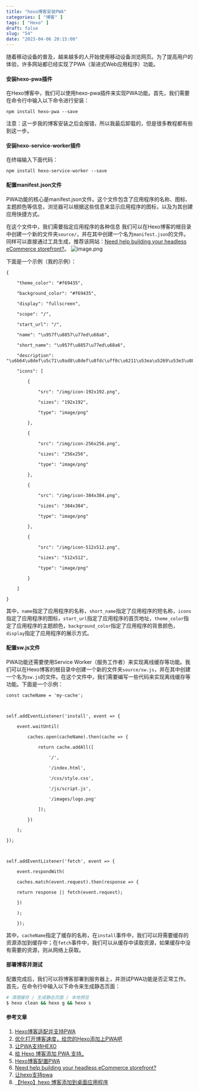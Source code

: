 ```yaml
---
title: "hexo博客安装PWA"
categories: [ "博客" ]
tags: [ "Hexo" ]
draft: false
slug: "54"
date: "2023-04-06 20:15:00"
---
```


随着移动设备的普及，越来越多的人开始使用移动设备浏览网页。为了提高用户的体验，许多网站都已经实现了PWA（渐进式Web应用程序）功能。
#### 安装hexo-pwa插件
在Hexo博客中，我们可以使用hexo-pwa插件来实现PWA功能。首先，我们需要在命令行中输入以下命令进行安装：

```
npm install hexo-pwa --save
```
注意：这一步我的博客安装之后会报错，所以我最后卸载的，但是很多教程都有些到这一步。

#### 安装hexo-service-worker插件
在终端输入下面代码：
```
npm install hexo-service-worker --save
```

#### 配置manifest.json文件

PWA功能的核心是manifest.json文件。这个文件包含了应用程序的名称、图标、主题颜色等信息，浏览器可以根据这些信息来显示应用程序的图标，以及为其创建应用快捷方式。

在这个文件中，我们需要指定应用程序的各种信息
我们可以在Hexo博客的根目录中创建一个新的文件夹`source/`，并在其中创建一个名为`manifest.json`的文件。
同样可以直接通过工具生成，推荐该网站：[Need help building your headless eCommerce storefront?](https://www.simicart.com/manifest-generator.html/)。
![image.png](https://blog.wangyunzi.com/2023/04/06/1680784854.png)

下面是一个示例（我的示例）：

```
{

    "theme_color": "#f69435",

    "background_color": "#f69435",

    "display": "fullscreen",

    "scope": "/",

    "start_url": "/",

    "name": "\u957f\u8857\u77ed\u68a6",

    "short_name": "\u957f\u8857\u77ed\u68a6",

    "description": "\u6b64\u8def\u5c71\u9ad8\u8def\u8fdc\uff0c\u6211\u53ea\u5269\u53e3\u888b\u73ab\u7470\u4e00\u7bc7",

    "icons": [

        {

            "src": "/img/icon-192x192.png",

            "sizes": "192x192",

            "type": "image/png"

        },

        {

            "src": "/img/icon-256x256.png",

            "sizes": "256x256",

            "type": "image/png"

        },

        {

            "src": "/img/icon-384x384.png",

            "sizes": "384x384",

            "type": "image/png"

        },

        {

            "src": "/img/icon-512x512.png",

            "sizes": "512x512",

            "type": "image/png"

        }

    ]

}
```
其中，`name`指定了应用程序的名称，`short_name`指定了应用程序的短名称，`icons`指定了应用程序的图标，`start_url`指定了应用程序的首页地址，`theme_color`指定了应用程序的主题颜色，`background_color`指定了应用程序的背景颜色，`display`指定了应用程序的展示方式。

#### 配置sw.js文件

PWA功能还需要使用Service Worker（服务工作者）来实现离线缓存等功能。我们可以在Hexo博客的根目录中创建一个新的文件夹`source/sw.js`，并在其中创建一个名为`sw.js`的文件。在这个文件中，我们需要编写一些代码来实现离线缓存等功能。下面是一个示例：

```
const cacheName = 'my-cache';

  

self.addEventListener('install', event => {

    event.waitUntil(

        caches.open(cacheName).then(cache => {

            return cache.addAll([

                '/',

                '/index.html',

                '/css/style.css',

                '/js/script.js',

                '/images/logo.png'

            ]);

        })

    );

});

  

self.addEventListener('fetch', event => {

    event.respondWith(

    caches.match(event.request).then(response => {

    return response || fetch(event.request);

    })

    );

    });

```

其中，`cacheName`指定了缓存的名称，在`install`事件中，我们可以将需要缓存的资源添加到缓存中；在`fetch`事件中，我们可以从缓存中读取资源，如果缓存中没有需要的资源，则从网络上获取。

#### 部署博客并测试

配置完成后，我们可以将博客部署到服务器上，并测试PWA功能是否正常工作。首先，在命令行中输入以下命令来生成静态页面：
```bash
# 清理缓存 / 生成静态页面 / 本地预览
$ hexo clean && hexo g && hexo s
```



#### 参考文章
1. [Hexo博客适配并支持PWA](https://senorui.top/posts/bce7.html)
2. [优化打开博客速度，给您的Hexo添加上PWA吧](https://jaryoung.com/2022/02/03/Add-PWA-to-hexo-in-fluid-theme/#)
3. [让PWA支持HEXO](https://blog.naaln.com/2017/09/hexo-with-pwa/)
4. [给 Hexo 博客添加 PWA 支持_](https://hexo.fluid-dev.com/posts/hexo-pwa/)
5. [Hexo博客配置PWA](http://syean.cn/2018/12/17/hexo%E5%8D%9A%E5%AE%A2%E9%85%8D%E7%BD%AEPWA/#%E5%AE%89%E8%A3%85hexo-pwa)
6. [Need help building your headless eCommerce storefront?](https://www.simicart.com/manifest-generator.html/)
7. [让hexo支持pwa](https://www.bboy.app/2020/01/11/%E8%AE%A9hexo%E6%94%AF%E6%8C%81pwa/)
8. [【Hexo】hexo 博客添加到桌面应用程序](https://www.mobaijun.com/posts/1630447354.html)




